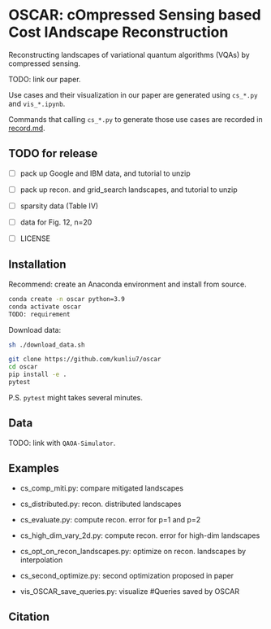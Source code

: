 # OSCAR: cOmpressed Sensing based Cost lAndscape Reconstruction

Reconstructing landscapes of variational quantum algorithms (VQAs)
by compressed sensing.

TODO: link our paper.

Use cases and their visualization in our paper
are generated using `cs_*.py` and `vis_*.ipynb`.

Commands that calling `cs_*.py` to generate those use cases
are recorded in [record.md](record.md).

## TODO for release

- [ ] pack up Google and IBM data, and tutorial to unzip
- [ ] pack up recon. and grid_search landscapes, and tutorial to unzip
- [ ] sparsity data (Table IV)
- [ ] data for Fig. 12, n=20
- [ ] LICENSE


## Installation

Recommend: create an Anaconda environment
and install from source.

```bash
conda create -n oscar python=3.9
conda activate oscar
TODO: requirement
```

Download data:
```bash
sh ./download_data.sh
```

```bash
git clone https://github.com/kunliu7/oscar
cd oscar
pip install -e .
pytest
```

P.S. `pytest` might takes several minutes.

<!-- If you still fail, here are some information that might help.

`mitiq` does not compatible well with latest Python, NumPy and Qiskit.
They are still upgrading `mitiq` according to this [issue](https://github.com/unitaryfund/mitiq/issues/1385).


For Python==3.9,
```
conda install numpy==1.20.3
pip install qiskit==0.36.2
```

Install NumPy by pip does not work on Mac M1. -->

## Data

TODO: link with `QAOA-Simulator`.

## Examples

- cs_comp_miti.py: compare mitigated landscapes
- cs_distributed.py: recon. distributed landscapes
- cs_evaluate.py: compute recon. error for p=1 and p=2
- cs_high_dim_vary_2d.py: compute recon. error for high-dim landscapes
- cs_opt_on_recon_landscapes.py: optimize on recon. landscapes by interpolation
- cs_second_optimize.py: second optimization proposed in paper

- vis_OSCAR_save_queries.py: visualize #Queries saved by OSCAR

## Citation


```
```

<!-- #### Contributing

You should set up the linter to run before every commit.
```
pip install pre-commit
pre-commit install
```
Note that linter checks passing is a necessary condition for your contribution to be reviewed.

We are in the process of moving the codebase to numpy-style docstrings. See documentation here: https://numpydoc.readthedocs.io/en/latest/format.html -->
